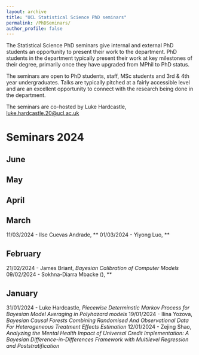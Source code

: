 ```yaml
---
layout: archive
title: "UCL Statistical Science PhD seminars"
permalink: /PhDSeminars/
author_profile: false
---
```


The Statistical Science PhD seminars give internal and external PhD students an opportunity to present their work to the department. PhD students in the department typically present their work at key milestones of their degree, primarily once they have upgraded from MPhil to PhD status.

The seminars are open to PhD students, staff, MSc students and 3rd & 4th year undergraduates. Talks are typically pitched at a fairly accessible level and are an excellent opportunity to connect with the research being done in the department. 

The seminars are co-hosted by 
Luke Hardcastle, luke.hardcastle.20@ucl.ac.uk


# Seminars 2024
## June
## May

## April

## March
11/03/2024 - Ilse Cuevas Andrade, **
01/03/2024 - Yiyong Luo, **
## February
21/02/2024 - James Briant, *Bayesian Calibration of Computer Models*
09/02/2024 - Sokhna-Diarra Mbacke (), **

## January
31/01/2024 - Luke Hardcastle, *Piecewise Determinstic Markov Process for Bayesian Model Averaging in Polyhazard models*
19/01/2024 - Ilina Yozova, *Bayesian Causal Forests Combining Randomised And Observational Data For Heterogeneous Treatment Effects Estimation*
12/01/2024 - Zejing Shao, *Analyzing the Mental Health Impact of Universal Credit Implementation: A Bayesian Difference-in-Differences Framework with Multilevel Regression and Poststratification*
